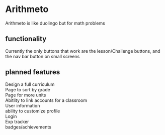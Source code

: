 # Arithmeto
Arithmeto is like duolingo but for math problems
## functionality
Currently the only buttons that work are the lesson/Challenge buttons, and the nav bar button on small screens 
## planned features 
Design a full curriculum  
Page to sort by grade  
Page for more units  
Abitlity to link accounts for a classroom  
User information  
    ability to customize profile  
	Login  
	Exp tracker  
	badges/achievements  
	

